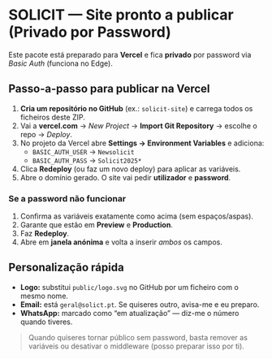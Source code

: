 # SOLICIT — Site pronto a publicar (Privado por Password)

Este pacote está preparado para **Vercel** e fica **privado** por password via *Basic Auth* (funciona no Edge).

## Passo-a-passo para publicar na Vercel

1. **Cria um repositório no GitHub** (ex.: `solicit-site`) e carrega todos os ficheiros deste ZIP.
2. Vai a **vercel.com** → *New Project* → **Import Git Repository** → escolhe o repo → *Deploy*.
3. No projeto da Vercel abre **Settings → Environment Variables** e adiciona:
   - `BASIC_AUTH_USER` → `Newsolicit`
   - `BASIC_AUTH_PASS` → `Solicit2025*`
4. Clica **Redeploy** (ou faz um novo deploy) para aplicar as variáveis.
5. Abre o domínio gerado. O site vai pedir **utilizador** e **password**.

### Se a password não funcionar
1. Confirma as variáveis exatamente como acima (sem espaços/aspas).
2. Garante que estão em **Preview** e **Production**.
3. Faz **Redeploy**.
4. Abre em **janela anónima** e volta a inserir *ambos* os campos.

## Personalização rápida
- **Logo:** substitui `public/logo.svg` no GitHub por um ficheiro com o mesmo nome.
- **Email:** está `geral@solict.pt`. Se quiseres outro, avisa-me e eu preparo.
- **WhatsApp:** marcado como “em atualização” — diz-me o número quando tiveres.

> Quando quiseres tornar público sem password, basta remover as variáveis ou desativar o middleware (posso preparar isso por ti).


